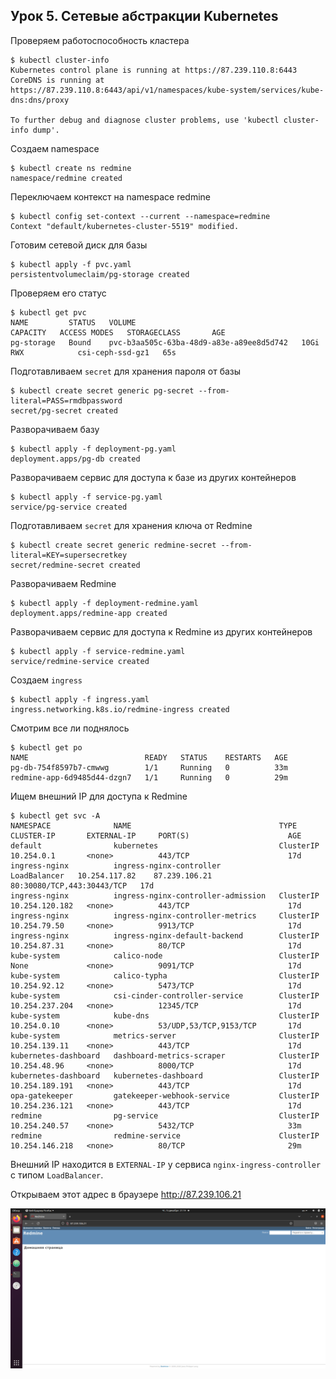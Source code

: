 ## Урок 5. Сетевые абстракции Kubernetes

Проверяем работоспособность кластера

    $ kubectl cluster-info
    Kubernetes control plane is running at https://87.239.110.8:6443
    CoreDNS is running at https://87.239.110.8:6443/api/v1/namespaces/kube-system/services/kube-dns:dns/proxy

    To further debug and diagnose cluster problems, use 'kubectl cluster-info dump'.

Создаем namespace

    $ kubectl create ns redmine
    namespace/redmine created

Переключаем контекст на namespace redmine

    $ kubectl config set-context --current --namespace=redmine
    Context "default/kubernetes-cluster-5519" modified.

Готовим сетевой диск для базы

    $ kubectl apply -f pvc.yaml
    persistentvolumeclaim/pg-storage created

Проверяем его статус

    $ kubectl get pvc
    NAME         STATUS   VOLUME                                     CAPACITY   ACCESS MODES   STORAGECLASS       AGE
    pg-storage   Bound    pvc-b3aa505c-63ba-48d9-a83e-a89ee8d5d742   10Gi       RWX            csi-ceph-ssd-gz1   65s

Подготавливаем `secret` для хранения пароля от базы

    $ kubectl create secret generic pg-secret --from-literal=PASS=rmdbpassword
    secret/pg-secret created

Разворачиваем базу

    $ kubectl apply -f deployment-pg.yaml
    deployment.apps/pg-db created

Разворачиваем сервис для доступа к базе из других контейнеров

    $ kubectl apply -f service-pg.yaml
    service/pg-service created

Подготавливаем `secret` для хранения ключа от Redmine

    $ kubectl create secret generic redmine-secret --from-literal=KEY=supersecretkey
    secret/redmine-secret created

Разворачиваем Redmine

    $ kubectl apply -f deployment-redmine.yaml
    deployment.apps/redmine-app created

Разворачиваем сервис для доступа к Redmine из других контейнеров

    $ kubectl apply -f service-redmine.yaml
    service/redmine-service created

Создаем `ingress`

    $ kubectl apply -f ingress.yaml
    ingress.networking.k8s.io/redmine-ingress created

Смотрим все ли поднялось

    $ kubectl get po
    NAME                          READY   STATUS    RESTARTS   AGE
    pg-db-754f8597b7-cmwwg        1/1     Running   0          33m
    redmine-app-6d9485d44-dzgn7   1/1     Running   0          29m

Ищем внешний IP для доступа к Redmine   

    $ kubectl get svc -A
    NAMESPACE              NAME                                 TYPE           CLUSTER-IP       EXTERNAL-IP     PORT(S)                      AGE
    default                kubernetes                           ClusterIP      10.254.0.1       <none>          443/TCP                      17d
    ingress-nginx          ingress-nginx-controller             LoadBalancer   10.254.117.82    87.239.106.21   80:30080/TCP,443:30443/TCP   17d
    ingress-nginx          ingress-nginx-controller-admission   ClusterIP      10.254.120.182   <none>          443/TCP                      17d
    ingress-nginx          ingress-nginx-controller-metrics     ClusterIP      10.254.79.50     <none>          9913/TCP                     17d
    ingress-nginx          ingress-nginx-default-backend        ClusterIP      10.254.87.31     <none>          80/TCP                       17d
    kube-system            calico-node                          ClusterIP      None             <none>          9091/TCP                     17d
    kube-system            calico-typha                         ClusterIP      10.254.92.12     <none>          5473/TCP                     17d
    kube-system            csi-cinder-controller-service        ClusterIP      10.254.237.204   <none>          12345/TCP                    17d
    kube-system            kube-dns                             ClusterIP      10.254.0.10      <none>          53/UDP,53/TCP,9153/TCP       17d
    kube-system            metrics-server                       ClusterIP      10.254.139.11    <none>          443/TCP                      17d
    kubernetes-dashboard   dashboard-metrics-scraper            ClusterIP      10.254.48.96     <none>          8000/TCP                     17d
    kubernetes-dashboard   kubernetes-dashboard                 ClusterIP      10.254.189.191   <none>          443/TCP                      17d
    opa-gatekeeper         gatekeeper-webhook-service           ClusterIP      10.254.236.121   <none>          443/TCP                      17d
    redmine                pg-service                           ClusterIP      10.254.240.57    <none>          5432/TCP                     33m
    redmine                redmine-service                      ClusterIP      10.254.146.218   <none>          80/TCP                       29m

Внешний IP находится в `EXTERNAL-IP` у сервиса `nginx-ingress-controller` с типом `LoadBalancer`.

Открываем этот адрес в  браузере http://87.239.106.21

![скриншот](https://github.com/nefrit84/geekbrains-conteinerization/blob/hw5/homework/5.kubernetes-network/Screenshot-Redmine.png)
